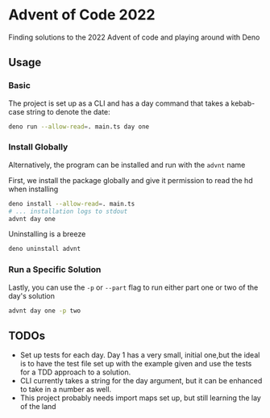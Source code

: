 # Advent of Code 2022

Finding solutions to the 2022 Advent of code and playing around with Deno

## Usage

### Basic

The project is set up as a CLI and has a day command that takes a kebab-case
string to denote the date:

```sh
deno run --allow-read=. main.ts day one
```

### Install Globally

Alternatively, the program can be installed and run with the `advnt` name

First, we install the package globally and give it permission to read the hd
when installing

```sh
deno install --allow-read=. main.ts
# ... installation logs to stdout
advnt day one
```

Uninstalling is a breeze

```sh
deno uninstall advnt
```

### Run a Specific Solution

Lastly, you can use the `-p` or `--part` flag to run either part one or two of
the day's solution

```sh
advnt day one -p two
```

## TODOs

- Set up tests for each day. Day 1 has a very small, initial one,but the ideal is to have the test file set up with the example given and use the tests for a TDD approach to a solution.
- CLI currently takes a string for the day argument, but it can be enhanced to take in a number as well.
- This project probably needs import maps set up, but still learning the lay of the land
